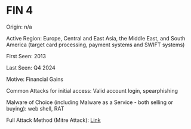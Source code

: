 # FIN 4

Origin: n/a

Active Region: Europe, Central and East Asia, the Middle East, and South America (target card processing, payment systems and SWIFT systems)

First Seen: 2013

Last Seen: Q4 2024

Motive: Financial Gains

Common Attacks for initial access: Valid account login, spearphishing

Malware of Choice (including Malware as a Service - both selling or buying): web shell, RAT

Full Attack Method (Mitre Attack): [Link](https://mitre-attack.github.io/attack-navigator//#layerURL=https%3A%2F%2Fattack.mitre.org%2Fgroups%2FG0085%2FG0085-enterprise-layer.json)
